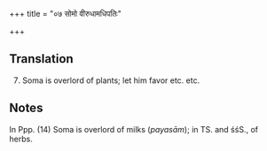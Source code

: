 +++
title = "०७ सोमो वीरुधामधिपतिः"

+++
## Translation
7. Soma is overlord of plants; let him favor etc. etc.

## Notes
In Ppp. (14) Soma is overlord of milks (*payasām*); in TS. and śśS., of  
herbs.
